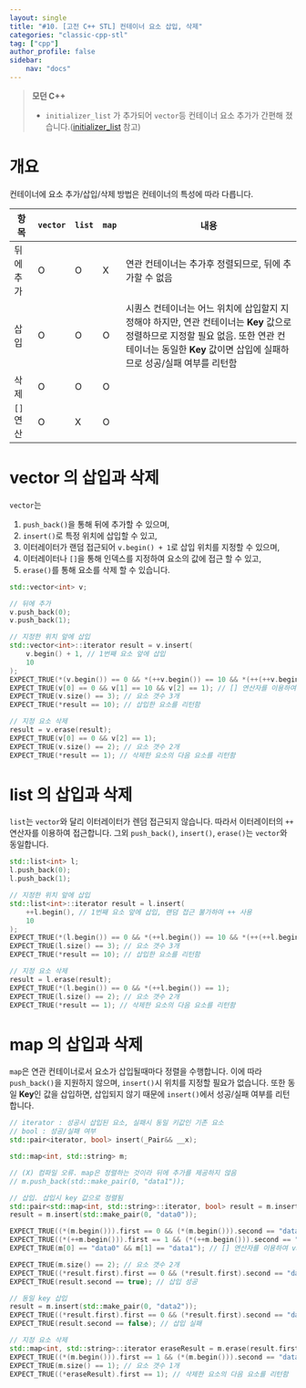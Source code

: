 ```yaml
---
layout: single
title: "#10. [고전 C++ STL] 컨테이너 요소 삽입, 삭제"
categories: "classic-cpp-stl"
tag: ["cpp"]
author_profile: false
sidebar: 
    nav: "docs"
---
```


> **모던 C++**
> * `initializer_list` 가 추가되어 `vector`등 컨테이너 요소 추가가 간편해 졌습니다.([initializer_list](https://tango1202.github.io/mordern-cpp/mordern-cpp-uniform-initialization/#initializer_list) 참고)

# 개요

컨테이너에 요소 추가/삽입/삭제 방법은 컨테이너의 특성에 따라 다릅니다.

|항목|`vector`|`list`|`map`|내용|
|--|--|--|--|--|
|뒤에 추가|O|O|X|연관 컨테이너는 추가후 정렬되므로, 뒤에 추가할 수 없음|
|삽입|O|O|O|시퀀스 컨테이너는 어느 위치에 삽입할지 지정해야 하지만, 연관 컨테이너는 **Key** 값으로 정렬하므로 지정할 필요 없음. 또한 연관 컨테이너는 동일한 **Key** 값이면 삽입에 실패하므로 성공/실패 여부를 리턴함|
|삭제|O|O|O||
|`[]`연산|O|X|O||


# vector 의 삽입과 삭제

`vector`는 

1. `push_back()`을 통해 뒤에 추가할 수 있으며,
2. `insert()`로 특정 위치에 삽입할 수 있고,
3. 이터레이터가 랜덤 접근되어 `v.begin() + 1`로 삽입 위치를 지정할 수 있으며,
4. 이터레이터나 `[]`을 통해 인덱스를 지정하여 요소의 값에 접근 할 수 있고,
5. `erase()`를 통해 요소를 삭제 할 수 있습니다.

```cpp
std::vector<int> v;

// 뒤에 추가
v.push_back(0);
v.push_back(1);

// 지정한 위치 앞에 삽입
std::vector<int>::iterator result = v.insert(
    v.begin() + 1, // 1번째 요소 앞에 삽입
    10
);
EXPECT_TRUE(*(v.begin()) == 0 && *(++v.begin()) == 10 && *(++(++v.begin())) == 1); // 이터레이터를 통한 접근
EXPECT_TRUE(v[0] == 0 && v[1] == 10 && v[2] == 1); // [] 연산자를 이용하여 value 값 조회 지원
EXPECT_TRUE(v.size() == 3); // 요소 갯수 3개
EXPECT_TRUE(*result == 10); // 삽입한 요소를 리턴함

// 지정 요소 삭제
result = v.erase(result);
EXPECT_TRUE(v[0] == 0 && v[2] == 1);
EXPECT_TRUE(v.size() == 2); // 요소 갯수 2개
EXPECT_TRUE(*result == 1); // 삭제한 요소의 다음 요소를 리턴함
```

# list 의 삽입과 삭제

`list`는 `vector`와 달리 이터레이터가 렌덤 접근되지 않습니다. 따라서 이터레이터의 `++` 연산자를 이용하여 접근합니다. 그외 `push_back()`, `insert()`, `erase()`는 `vector`와 동일합니다. 

```cpp
std::list<int> l;
l.push_back(0);
l.push_back(1);

// 지정한 위치 앞에 삽입
std::list<int>::iterator result = l.insert(
    ++l.begin(), // 1번째 요소 앞에 삽입, 랜덤 접근 불가하여 ++ 사용
    10
);
EXPECT_TRUE(*(l.begin()) == 0 && *(++l.begin()) == 10 && *(++(++l.begin())) == 1); // 이터레이터를 통한 접근
EXPECT_TRUE(l.size() == 3); // 요소 갯수 3개
EXPECT_TRUE(*result == 10); // 삽입한 요소를 리턴함

// 지정 요소 삭제
result = l.erase(result);
EXPECT_TRUE(*(l.begin()) == 0 && *(++l.begin()) == 1);
EXPECT_TRUE(l.size() == 2); // 요소 갯수 2개
EXPECT_TRUE(*result == 1); // 삭제한 요소의 다음 요소를 리턴함
```

# map 의 삽입과 삭제

`map`은 연관 컨테이너로서 요소가 삽입될때마다 정렬을 수행합니다. 이에 따라 `push_back()`을 지원하지 않으며, `insert()`시 위치를 지정할 필요가 없습니다. 또한 동일 **Key**인 값을 삽입하면, 삽입되지 않기 때문에 `insert()`에서 성공/실패 여부를 리턴합니다.

```cpp
// iterator : 성공시 삽입된 요소, 실패시 동일 키값인 기존 요소
// bool : 성공/실패 여부
std::pair<iterator, bool> insert(_Pair&& __x);
```

```cpp
std::map<int, std::string> m;

// (X) 컴파일 오류. map은 정렬하는 것이라 뒤에 추가를 제공하지 않음
// m.push_back(std::make_pair(0, "data1")); 

// 삽입. 삽입시 key 값으로 정렬됨
std::pair<std::map<int, std::string>::iterator, bool> result = m.insert(std::make_pair(1, "data1"));
result = m.insert(std::make_pair(0, "data0")); 

EXPECT_TRUE((*(m.begin())).first == 0 && (*(m.begin())).second == "data0"); // key 값으로 정렬되어 있음
EXPECT_TRUE((*(++m.begin())).first == 1 && (*(++m.begin())).second == "data1"); // 이터레이터를 통한 접근
EXPECT_TRUE(m[0] == "data0" && m[1] == "data1"); // [] 연산자를 이용하여 value 값 조회 지원

EXPECT_TRUE(m.size() == 2); // 요소 갯수 2개
EXPECT_TRUE((*result.first).first == 0 && (*result.first).second == "data0"); // 삽입한 요소를 리턴함
EXPECT_TRUE(result.second == true); // 삽입 성공

// 동일 key 삽입
result = m.insert(std::make_pair(0, "data2")); 
EXPECT_TRUE((*result.first).first == 0 && (*result.first).second == "data0"); // 기존 동일키 요소를 리턴함
EXPECT_TRUE(result.second == false); // 삽입 실패

// 지정 요소 삭제
std::map<int, std::string>::iterator eraseResult = m.erase(result.first);
EXPECT_TRUE((*(m.begin())).first == 1 && (*(m.begin())).second == "data1"); 
EXPECT_TRUE(m.size() == 1); // 요소 갯수 1개
EXPECT_TRUE((*eraseResult).first == 1); // 삭제한 요소의 다음 요소를 리턴함
```
